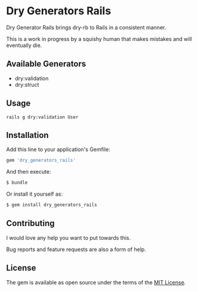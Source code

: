 # Dry Generators Rails
Dry Generator Rails brings dry-rb to Rails in a consistent 
manner.

This is a work in progress by a squishy human that makes mistakes and will 
eventually die.

## Available Generators

- dry:validation
- dry:struct

## Usage
`rails g dry:validation User`

## Installation
Add this line to your application's Gemfile:

```ruby
gem 'dry_generators_rails'
```

And then execute:
```bash
$ bundle
```

Or install it yourself as:
```bash
$ gem install dry_generators_rails
```

## Contributing
I would love any help you want to put towards this.

Bug reports and feature requests are also a form of help.

## License
The gem is available as open source under the terms of the [MIT License](https://opensource.org/licenses/MIT).
